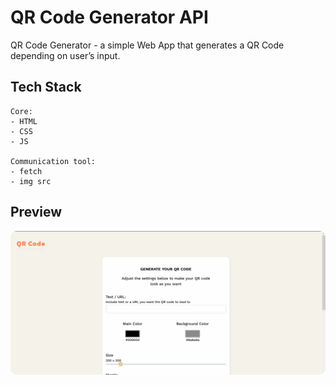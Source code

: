 # QR Code Generator API

QR Code Generator - a simple Web App that generates a QR Code depending on user’s input.

## Tech Stack

```
Core:
- HTML
- CSS
- JS

Communication tool:
- fetch
- img src

```
## Preview

<img src="./preview.gif"  style="border-radius:10px;margin-bottom:1rem;" />